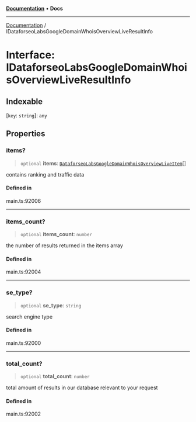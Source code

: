 [**Documentation**](../README.md) • **Docs**

***

[Documentation](../README.md) / IDataforseoLabsGoogleDomainWhoisOverviewLiveResultInfo

# Interface: IDataforseoLabsGoogleDomainWhoisOverviewLiveResultInfo

## Indexable

 \[`key`: `string`\]: `any`

## Properties

### items?

> `optional` **items**: [`DataforseoLabsGoogleDomainWhoisOverviewLiveItem`](../classes/DataforseoLabsGoogleDomainWhoisOverviewLiveItem.md)[]

contains ranking and traffic data

#### Defined in

main.ts:92006

***

### items\_count?

> `optional` **items\_count**: `number`

the number of results returned in the items array

#### Defined in

main.ts:92004

***

### se\_type?

> `optional` **se\_type**: `string`

search engine type

#### Defined in

main.ts:92000

***

### total\_count?

> `optional` **total\_count**: `number`

total amount of results in our database relevant to your request

#### Defined in

main.ts:92002
